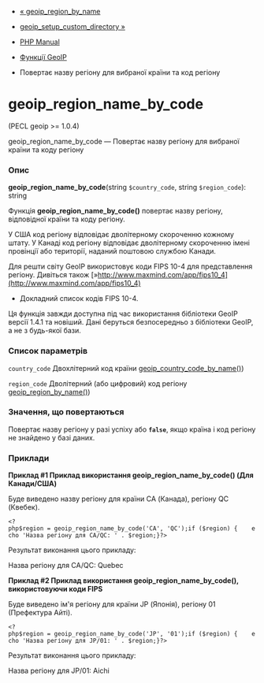 - [« geoip_region_by_name](function.geoip-region-by-name.md)
- [geoip_setup_custom_directory »](function.geoip-setup-custom-directory.md)

- [PHP Manual](index.md)
- [Функції GeoIP](ref.geoip.md)
- Повертає назву регіону для вибраної країни та код регіону

# geoip_region_name_by_code

(PECL geoip \>= 1.0.4)

geoip_region_name_by_code — Повертає назву регіону для вибраної
країни та коду регіону

### Опис

**geoip_region_name_by_code**(string `$country_code`, string
`$region_code`): string

Функція **geoip_region_name_by_code()** повертає назву регіону,
відповідної країни та коду регіону.

У США код регіону відповідає дволітерному скороченню кожному штату.
У Канаді код регіону відповідає дволітерному скороченню імені
провінції або території, наданий поштовою службою Канади.

Для решти світу GeoIP використовує коди FIPS 10-4 для представлення
регіону. Дивіться також
[»http://www.maxmind.com/app/fips10_4](http://www.maxmind.com/app/fips10_4)
- Докладний список кодів FIPS 10-4.

Ця функція завжди доступна під час використання бібліотеки GeoIP версії
1.4.1 та новіший. Дані беруться безпосередньо з бібліотеки GeoIP, а не
з будь-якої бази.

### Список параметрів

`country_code`
Двохлітерний код країни
[geoip_country_code_by_name()](function.geoip-country-code-by-name.md))

`region_code`
Дволітерний (або цифровий) код регіону
[geoip_region_by_name()](function.geoip-region-by-name.md))

### Значення, що повертаються

Повертає назву регіону у разі успіху або **`false`**, якщо країна
і код регіону не знайдено у базі даних.

### Приклади

**Приклад #1 Приклад використання **geoip_region_name_by_code()** (Для
Канади/США)**

Буде виведено назву регіону для країни CA (Канада), регіону QC
(Квебек).

` <?php$region = geoip_region_name_by_code('CA', 'QC');if ($region) {    echo 'Назва регіону для CA/QC: ' . $region;}?> `

Результат виконання цього прикладу:

Назва регіону для CA/QC: Quebec

**Приклад #2 Приклад використання **geoip_region_name_by_code()**,
використовуючи коди FIPS**

Буде виведено ім'я регіону для країни JP (Японія), регіону 01
(Префектура Айті).

` <?php$region = geoip_region_name_by_code('JP', '01');if ($region) {    echo 'Назва регіону для JP/01: ' . $region;}?> `

Результат виконання цього прикладу:

Назва регіону для JP/01: Aichi
